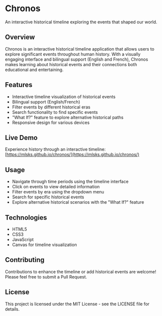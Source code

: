 # Chronos

An interactive historical timeline exploring the events that shaped our world.

## Overview

Chronos is an interactive historical timeline application that allows users to explore significant events throughout human history. With a visually engaging interface and bilingual support (English and French), Chronos makes learning about historical events and their connections both educational and entertaining.

## Features

- Interactive timeline visualization of historical events
- Bilingual support (English/French)
- Filter events by different historical eras
- Search functionality to find specific events
- "What If?" feature to explore alternative historical paths
- Responsive design for various devices

## Live Demo

Experience history through an interactive timeline:
[https://mlsks.github.io/chronos/](https://mlsks.github.io/chronos/)

## Usage

- Navigate through time periods using the timeline interface
- Click on events to view detailed information
- Filter events by era using the dropdown menu
- Search for specific historical events
- Explore alternative historical scenarios with the "What If?" feature

## Technologies

- HTML5
- CSS3
- JavaScript
- Canvas for timeline visualization

## Contributing

Contributions to enhance the timeline or add historical events are welcome! Please feel free to submit a Pull Request.

## License

This project is licensed under the MIT License - see the LICENSE file for details.